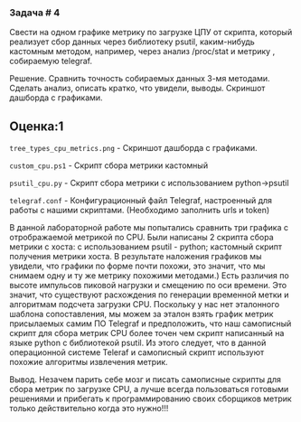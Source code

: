 ### Задача # 4 ###

Свести на одном графике метрику по загрузке ЦПУ от скрипта, который реализует сбор данных через библиотеку psutil, каким-нибудь кастомным методом, например, через  анализ /proc/stat и метрику , собираемую telegraf.

Решение. Сравнить точность собираемых данных 3-мя методами. Сделать анализ, описать кратко, что увидели, выводы. Скриншот дашборда с графиками.

Оценка:1
-------------------------

```tree_types_cpu_metrics.png``` - Скриншот дашборда с графиками.

```custom_cpu.ps1``` - Скрипт сбора метрики кастомный

```psutil_cpu.py``` - Скрипт сбора метрики с использованием python->psutil

```telegraf.conf``` - Конфигурационный файл Telegraf, настроенный для работы с нашими скриптами. (Необходимо заполнить urls и token)

В данной лабораторной работе мы попытались сравнить три графика с отрображаемой метрикой по CPU. Были написаны 2 скрипта сбора метрики с хоста: 
с использованием psutil - python; кастомный скрипт получения метрики хоста. В результате наложения графиков мы увидели, что графики по форме почти похожи,
это значит, что мы снимаем одну и ту же метрику похожими методами.) Есть различия по высоте импульсов пиковой нагрузки и смещению по оси времени. Это 
значит, что существуют расхождения по генерации временной метки и алгоритмам подсчета загрузки CPU. Поскольку у нас нет эталонного шаблона сопоставления, мы можем
за эталон взять график метрик присылаемых самим ПО Telegraf и предположить, что наш самописный скрипт для сбора метрик CPU более точен чем скрипт 
написанный на языке python с библиотекой psutil. Из этого следует, что в данной операционной системе Teleraf и самописный скрипт используют похожие алгоритмы 
извлечения метрик.

Вывод. Незачем парить себе мозг и писать самописные скрипты для сбора метрик по загрузке CPU, а лучше всегда пользоваться готовыми решениями и прибегать
к программированию своих сборщиков метрик только действительно когда это нужно!!!

